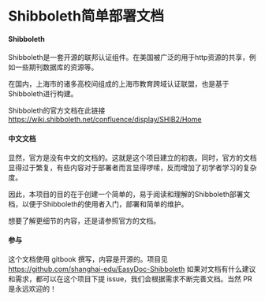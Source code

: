 Shibboleth简单部署文档
=============

#### Shibboleth
Shibboleth是一套开源的联邦认证组件。在美国被广泛的用于http资源的共享，例如一些期刊数据库的资源等。

在国内，上海市的诸多高校间组成的上海市教育跨域认证联盟，也是基于Shibboleth进行构建。

Shibboleth的官方文档在此链接
https://wiki.shibboleth.net/confluence/display/SHIB2/Home

#### 中文文档
显然，官方是没有中文的文档的。这就是这个项目建立的初衷。同时，官方的文档显得过于繁复，有些内容对于部署者而言显得啰嗦，反而增加了初学者学习的复杂度。

因此，本项目的目的在于创建一个简单的，易于阅读和理解的Shibboleth部署文档，以便于Shibboleth的使用者入门，部署和简单的维护。

想要了解更细节的内容，还是请参照官方的文档。

#### 参与

这个文档使用 gitbook 撰写，内容是开源的。项目见 https://github.com/shanghai-edu/EasyDoc-Shibboleth
如果对文档有什么建议和需求，都可以在这个项目下提 issue，我们会根据需求不断完善文档。当然 PR 是永远欢迎的！

